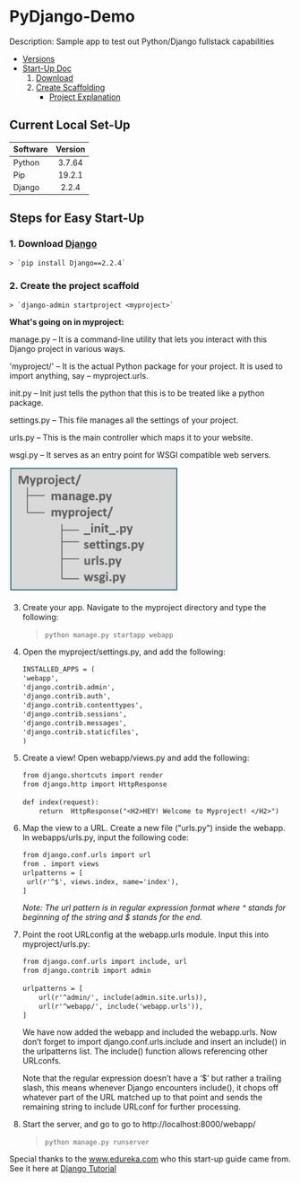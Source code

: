 # PyDjango-Demo

Description: 
Sample app to test out Python/Django fullstack capabilities 

* [Versions](#Current-Local-Set-Up)
* [Start-Up Doc](#Steps-For-Easy-Start-Up)
    1. [Download](#download)
    2. [Create Scaffolding](2.scaffold)
        * [Project Explanation](#Whats-going-on-in-myproject)


## Current Local Set-Up
| Software | Version |
| -------- |:-------:| 
|Python    |3.7.64   |
|Pip       |19.2.1   |
|Django    |2.2.4    |

## Steps for Easy Start-Up
### 1. Download [Django](https://www.djangoproject.com/download/)
    > `pip install Django==2.2.4`
   
### 2. Create the project scaffold 
    > `django-admin startproject <myproject>` 

 __What's going on in myproject:__ 

manage.py – It is a command-line utility that lets you interact with this Django project in various ways. 

'myproject/' – It is the actual Python package for your project. It is used to import anything, say –  myproject.urls. 

init.py – Init just tells the python that this is to be treated like a python package.

settings.py – This file manages all the settings of your project. 

urls.py – This is the main controller which maps it to your website.

wsgi.py – It serves as an entry point for WSGI compatible web servers.

  ![Project Directory](assets\doc\ProjectDirectory-Django.png)

3. Create your app. Navigate to the myproject directory and type the following:  
    > `python manage.py startapp webapp`

4. Open the myproject/settings.py, and add the following:
     ```
    INSTALLED_APPS = (
    'webapp',
    'django.contrib.admin',
    'django.contrib.auth',
    'django.contrib.contenttypes',
    'django.contrib.sessions',
    'django.contrib.messages',
    'django.contrib.staticfiles',
    )
    ```

5. Create a view! Open webapp/views.py and add the following:
    ```
    from django.shortcuts import render
    from django.http import HttpResponse
    
    def index(request):
        return  HttpResponse("<H2>HEY! Welcome to Myproject! </H2>")
    ```
6. Map the view to a URL. Create a new file ("urls.py") inside the webapp. In webapps/urls.py, input the following code:
    ```
    from django.conf.urls import url
    from . import views
    urlpatterns = [
     url(r'^$', views.index, name='index'),
    ]
    ```
    *Note: The url pattern is in regular expression format where ^ stands for beginning of the string and $ stands for the end.*

7. Point the root URLconfig at the webapp.urls module. Input this into myproject/urls.py:
    ```
    from django.conf.urls import include, url
    from django.contrib import admin
 
    urlpatterns = [
        url(r'^admin/', include(admin.site.urls)),
        url(r'^webapp/', include('webapp.urls')),
    ]
    ```
    We have now added the webapp and included the webapp.urls. Now don’t forget to import django.conf.urls.include and insert an include() in the urlpatterns list. The include() function allows referencing other URLconfs. 

    Note that the regular expression doesn’t have a ‘$’ but rather a trailing slash, this means whenever Django encounters include(), it chops off whatever part of the URL matched up to that point and sends the remaining string to include URLconf for further processing.

8. Start the server, and go to go to http://localhost:8000/webapp/
    > `python manage.py runserver`


Special thanks to the www.edureka.com who this start-up guide came from. See it here at [Django Tutorial ](https://www.edureka.co/blog/django-tutorial/)